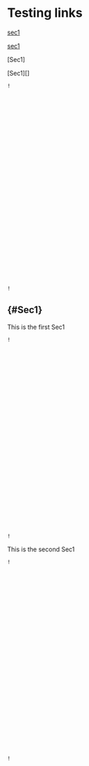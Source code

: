 
# Testing links

[sec1](#Sec1)

[sec1](Sec1)

[Sec1]

[Sec1][]

```
!
































!
```

## {#Sec1}

This is the first Sec1

```
!































!
```

<!-- ## Sec1 -->

This is the second Sec1

```
!































!
```
